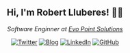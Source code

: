 <h2 align="center"> Hi, I'm Robert Lluberes! 👋🏻</h2>
<p align="center"><em>Software Enginner at <a href="http://evopoint.do/" target="_blank" rel="noopener noreferrer">Evo Point Solutions</a></br>
</em></p>

<p align="center">
	<a href="https://twitter.com/robertlluberes"><img src="https://img.shields.io/twitter/follow/robertlluberes?label=Twitter&style=social" alt="Twitter"></a>
    <a href="https://robertlluberes.com"><img src="https://img.shields.io/badge/-robertlluberes.com-blue?style=flat-square&logo=Wordpress&logoColor=white&link=https://robertlluberes.com/" alt="Blog"></a>
	<a href="https://www.linkedin.com/in/robertlluberes"><img src="https://img.shields.io/badge/-robertlluberes-blue?style=flat-square&logo=Linkedin&logoColor=white&link=https://www.linkedin.com/in/robertlluberes/" alt="LinkedIn"></a>
	<a href="https://github.com/robertlluberes"><img src="https://img.shields.io/github/followers/robertlluberes.svg?label=GitHub&style=social" alt="GitHub"></a>
</p>
